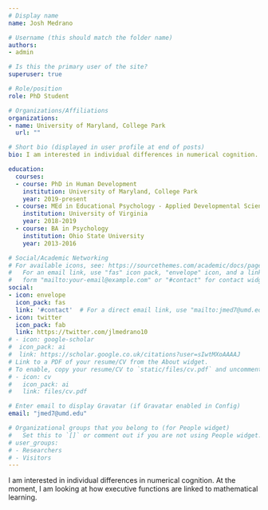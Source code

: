 ```yaml
---
# Display name
name: Josh Medrano

# Username (this should match the folder name)
authors:
- admin

# Is this the primary user of the site?
superuser: true

# Role/position
role: PhD Student

# Organizations/Affiliations
organizations:
- name: University of Maryland, College Park
  url: ""

# Short bio (displayed in user profile at end of posts)
bio: I am interested in individual differences in numerical cognition. At the moment, I am looking at how executive functions are linked to mathematical learning.

education:
  courses:
  - course: PhD in Human Development
    institution: University of Maryland, College Park
    year: 2019-present
  - course: MEd in Educational Psychology - Applied Developmental Science
    institution: University of Virginia
    year: 2018-2019
  - course: BA in Psychology
    institution: Ohio State University
    year: 2013-2016

# Social/Academic Networking
# For available icons, see: https://sourcethemes.com/academic/docs/page-builder/#icons
#   For an email link, use "fas" icon pack, "envelope" icon, and a link in the
#   form "mailto:your-email@example.com" or "#contact" for contact widget.
social:
- icon: envelope
  icon_pack: fas
  link: '#contact'  # For a direct email link, use "mailto:jmed7@umd.edu".
- icon: twitter
  icon_pack: fab
  link: https://twitter.com/jlmedrano10
# - icon: google-scholar
#  icon_pack: ai
#  link: https://scholar.google.co.uk/citations?user=sIwtMXoAAAAJ
# Link to a PDF of your resume/CV from the About widget.
# To enable, copy your resume/CV to `static/files/cv.pdf` and uncomment the lines below.
# - icon: cv
#   icon_pack: ai
#   link: files/cv.pdf

# Enter email to display Gravatar (if Gravatar enabled in Config)
email: "jmed7@umd.edu"

# Organizational groups that you belong to (for People widget)
#   Set this to `[]` or comment out if you are not using People widget.
# user_groups:
# - Researchers
# - Visitors
---
```


I am interested in individual differences in numerical cognition. At the moment, I am looking at how executive functions are linked to mathematical learning.
